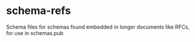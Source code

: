 # schema-refs
Schema files for schemas found embedded in longer documents like RFCs, for use in schemas.pub
